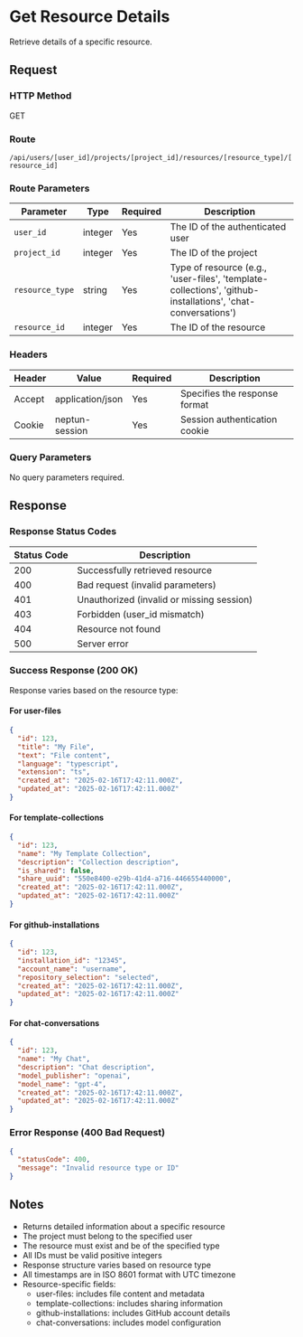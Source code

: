 # Get Resource Details

Retrieve details of a specific resource.

## Request

### HTTP Method

GET

### Route

`/api/users/[user_id]/projects/[project_id]/resources/[resource_type]/[resource_id]`

### Route Parameters

| Parameter       | Type    | Required | Description                                                                                                 |
| --------------- | ------- | -------- | ----------------------------------------------------------------------------------------------------------- |
| `user_id`       | integer | Yes      | The ID of the authenticated user                                                                            |
| `project_id`    | integer | Yes      | The ID of the project                                                                                       |
| `resource_type` | string  | Yes      | Type of resource (e.g., 'user-files', 'template-collections', 'github-installations', 'chat-conversations') |
| `resource_id`   | integer | Yes      | The ID of the resource                                                                                      |

### Headers

| Header | Value            | Required | Description                   |
| ------ | ---------------- | -------- | ----------------------------- |
| Accept | application/json | Yes      | Specifies the response format |
| Cookie | neptun-session   | Yes      | Session authentication cookie |

### Query Parameters

No query parameters required.

## Response

### Response Status Codes

| Status Code | Description                               |
| ----------- | ----------------------------------------- |
| 200         | Successfully retrieved resource           |
| 400         | Bad request (invalid parameters)          |
| 401         | Unauthorized (invalid or missing session) |
| 403         | Forbidden (user_id mismatch)              |
| 404         | Resource not found                        |
| 500         | Server error                              |

### Success Response (200 OK)

Response varies based on the resource type:

#### For user-files

```json
{
  "id": 123,
  "title": "My File",
  "text": "File content",
  "language": "typescript",
  "extension": "ts",
  "created_at": "2025-02-16T17:42:11.000Z",
  "updated_at": "2025-02-16T17:42:11.000Z"
}
```

#### For template-collections

```json
{
  "id": 123,
  "name": "My Template Collection",
  "description": "Collection description",
  "is_shared": false,
  "share_uuid": "550e8400-e29b-41d4-a716-446655440000",
  "created_at": "2025-02-16T17:42:11.000Z",
  "updated_at": "2025-02-16T17:42:11.000Z"
}
```

#### For github-installations

```json
{
  "id": 123,
  "installation_id": "12345",
  "account_name": "username",
  "repository_selection": "selected",
  "created_at": "2025-02-16T17:42:11.000Z",
  "updated_at": "2025-02-16T17:42:11.000Z"
}
```

#### For chat-conversations

```json
{
  "id": 123,
  "name": "My Chat",
  "description": "Chat description",
  "model_publisher": "openai",
  "model_name": "gpt-4",
  "created_at": "2025-02-16T17:42:11.000Z",
  "updated_at": "2025-02-16T17:42:11.000Z"
}
```

### Error Response (400 Bad Request)

```json
{
  "statusCode": 400,
  "message": "Invalid resource type or ID"
}
```

## Notes

- Returns detailed information about a specific resource
- The project must belong to the specified user
- The resource must exist and be of the specified type
- All IDs must be valid positive integers
- Response structure varies based on resource type
- All timestamps are in ISO 8601 format with UTC timezone
- Resource-specific fields:
  - user-files: includes file content and metadata
  - template-collections: includes sharing information
  - github-installations: includes GitHub account details
  - chat-conversations: includes model configuration
